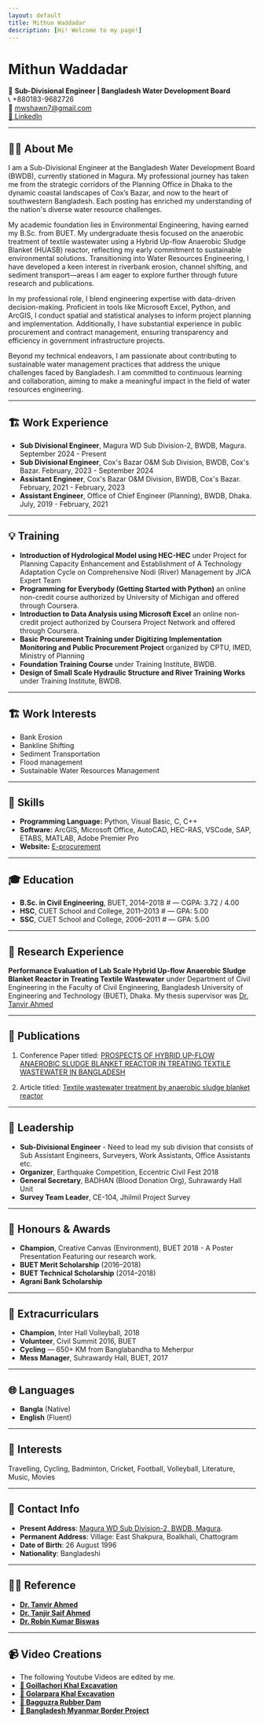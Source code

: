 ```yaml
---
layout: default
title: Mithun Waddadar
description: [Hi! Welcome to my page!]
---
```


# Mithun Waddadar

📍 **Sub-Divisional Engineer | Bangladesh Water Development Board**  
📞 +880183-9682726  
📧 mwshawn7@gmail.com  
[🔗 LinkedIn](https://www.linkedin.com/in/mithun-waddadar)

---

## 👨‍💻 About Me

I am a Sub-Divisional Engineer at the Bangladesh Water Development Board (BWDB), currently stationed in Magura. My professional journey has taken me from the strategic corridors of the Planning Office in Dhaka to the dynamic coastal landscapes of Cox’s Bazar, and now to the heart of southwestern Bangladesh. Each posting has enriched my understanding of the nation's diverse water resource challenges.

My academic foundation lies in Environmental Engineering, having earned my B.Sc. from BUET. My undergraduate thesis focused on the anaerobic treatment of textile wastewater using a Hybrid Up-flow Anaerobic Sludge Blanket (HUASB) reactor, reflecting my early commitment to sustainable environmental solutions. Transitioning into Water Resources Engineering, I have developed a keen interest in riverbank erosion, channel shifting, and sediment transport—areas I am eager to explore further through future research and publications.

In my professional role, I blend engineering expertise with data-driven decision-making. Proficient in tools like Microsoft Excel, Python, and ArcGIS, I conduct spatial and statistical analyses to inform project planning and implementation. Additionally, I have substantial experience in public procurement and contract management, ensuring transparency and efficiency in government infrastructure projects.

Beyond my technical endeavors, I am passionate about contributing to sustainable water management practices that address the unique challenges faced by Bangladesh. I am committed to continuous learning and collaboration, aiming to make a meaningful impact in the field of water resources engineering.

---

## 🏗 Work Experience

- **Sub Divisional Engineer**, Magura WD Sub Division-2, BWDB, Magura. September 2024 - Present
- **Sub Divisional Engineer**, Cox's Bazar O&M Sub Division, BWDB, Cox's Bazar. February, 2023 - September 2024
- **Assistant Engineer**, Cox's Bazar O&M Division, BWDB, Cox's Bazar. February, 2021 - February, 2023 
- **Assistant Engineer**, Office of Chief Engineer (Planning), BWDB, Dhaka. July, 2019 - February, 2021

---

## 💡 Training 

- **Introduction of Hydrological Model using HEC-HEC** under Project for Planning Capacity Enhancement and Establishment of A Technology Adaptation Cycle on Comprehensive Nodi (River) Management by JICA Expert Team
- **Programming for Everybody (Getting Started with Python)** an online non-credit course authorized by University of Michigan and offered through Coursera.
- **Introduction to Data Analysis using Microsoft Excel** an online non-credit project authorized by Coursera Project Network and offered through Coursera.
- **Basic Procurement Training under Digitizing Implementation Monitoring and Public Procurement Project** organized by CPTU, IMED, Ministry of Planning
- **Foundation Training Course** under Training Institute, BWDB.
- **Design of Small Scale Hydraulic Structure and River Training Works** under Training Institute, BWDB.

---

## 🏗️ Work Interests

- Bank Erosion
- Bankline Shifting
- Sediment Transportation
- Flood management
- Sustainable Water Resources Management

---

## 💼 Skills

- **Programming Language:** Python, Visual Basic, C, C++
- **Software:** ArcGIS, Microsoft Office, AutoCAD, HEC-RAS, VSCode, SAP, ETABS, MATLAB, Adobe Premier Pro
- **Website:**  [E-procurement](https://www.eprocure.gov.bd/)

---

## 🎓 Education

- **B.Sc. in Civil Engineering**, BUET, 2014–2018 # — CGPA: 3.72 / 4.00  
- **HSC**, CUET School and College, 2011–2013 # — GPA: 5.00  
- **SSC**, CUET School and College, 2006–2011 # — GPA: 5.00

---

## 🧪 Research Experience

**Performance Evaluation of Lab Scale Hybrid Up-flow Anaerobic Sludge Blanket Reactor in Treating Textile Wastewater** under Department of Civil Engineering in the Faculty of Civil Engineering, Bangladesh University of Engineering and Technology (BUET), Dhaka. My thesis supervisor was [Dr. Tanvir Ahmed](https://ce.buet.ac.bd/profile-of-tanvir-ahmed/)

---

## 📃 Publications
1. Conference Paper titled: [PROSPECTS OF HYBRID UP-FLOW ANAEROBIC SLUDGE BLANKET REACTOR IN TREATING TEXTILE WASTEWATER IN BANGLADESH](https://www.researchgate.net/publication/343007552_PROSPECTS_OF_HYBRID_UP-FLOW_ANAEROBIC_SLUDGE_BLANKET_REACTOR_IN_TREATING_TEXTILE_WASTEWATER_IN_BANGLADESH)

2. Article titled: [Textile wastewater treatment by anaerobic sludge blanket reactor](https://www.researchgate.net/publication/344395778_Textile_wastewater_treatment_by_anaerobic_sludge_blanket_reactor)

---

## 🌟 Leadership

- **Sub-Divisional Engineer** - Need to lead my sub division that consists of Sub Assistant Engineers, Surveyers, Work Assistants, Office Assistants etc.
- **Organizer**, Earthquake Competition, Eccentric Civil Fest 2018  
- **General Secretary**, BADHAN (Blood Donation Org), Suhrawardy Hall Unit  
- **Survey Team Leader**, CE-104, Jhilmil Project Survey

---

## 🏅 Honours & Awards

- **Champion**, Creative Canvas (Environment), BUET 2018  - A Poster Presentation Featuring our research work.
- **BUET Merit Scholarship** (2016–2018)  
- **BUET Technical Scholarship** (2014–2018)  
- **Agrani Bank Scholarship**

---

## 🎯 Extracurriculars

- **Champion**, Inter Hall Volleyball, 2018 
- **Volunteer**, Civil Summit 2016, BUET  
- **Cycling** — 650+ KM from Banglabandha to Meherpur  
- **Mess Manager**, Suhrawardy Hall, BUET, 2017

---

## 🌐 Languages

- **Bangla** (Native)  
- **English** (Fluent)

---

## 🎨 Interests

Travelling, Cycling, Badminton, Cricket, Football, Volleyball, Literature, Music, Movies

---

## 📌 Contact Info

- **Present Address**: [Magura WD Sub Division-2, BWDB, Magura](https://maps.app.goo.gl/G4p3Z9jBkVSTyucYA).
- **Permanent Address**: Village: East Shakpura, Boalkhali, Chattogram  
- **Date of Birth**: 26 August 1996  
- **Nationality**: Bangladeshi

---

## 🧑‍🏫 Reference

- **[Dr. Tanvir Ahmed](https://ce.buet.ac.bd/profile-of-tanvir-ahmed/)**
- **[Dr. Tanjir Saif Ahmed](https://scholar.google.com/citations?user=I0psaXEAAAAJ&hl=en)**
- **[Dr. Robin Kumar Biswas](https://scholar.google.com/citations?user=kt0nSX8AAAAJ&hl=en)**

---

## 📹 Video Creations

- The following Youtube Videos are edited by me.
- **[🔗 Goillachori Khal Excavation](https://youtu.be/__-n3HQEcR0?si=umwnskN53c0aPKT8)**
- **[🔗 Golarpara Khal Excavation](https://youtu.be/02VMBH0vZz4?si=O9zVsHtBcgsfjKk4)**
- **[🔗 Bagguzra Rubber Dam](https://youtu.be/TuO_oG9q-1s?si=DryuZst2BS3m_c2u)**
- **[🔗 Bangladesh Myanmar Border Project](https://youtu.be/M53KZx1t7hI?si=AMcFgBHr0rNu-9Gt)**

